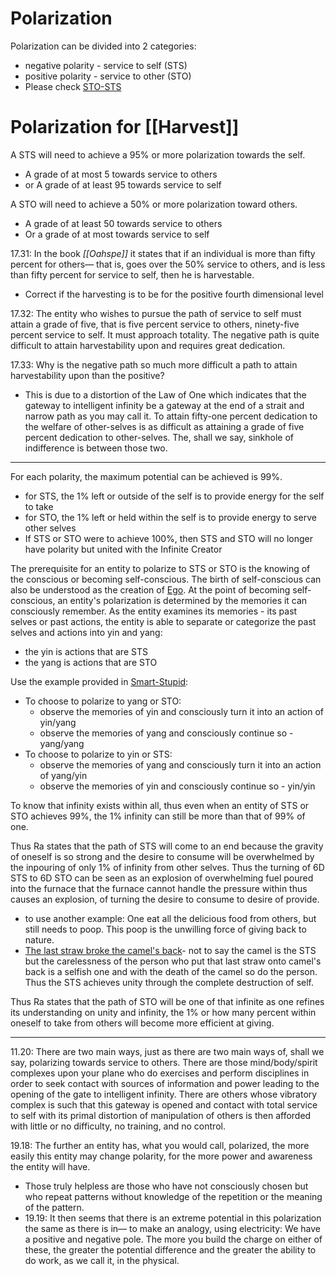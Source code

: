 # Polarization
Polarization can be divided into 2 categories:
- negative polarity - service to self (STS)
- positive polarity - service to other (STO)
- Please check [STO-STS](STO-STS.md)
# Polarization for [[Harvest]]
A STS will need to achieve a 95% or more polarization towards the self.
- A grade of at most 5 towards service to others
- or A grade of at least 95 towards service to self

A STO will need to achieve a 50% or more polarization toward others.
- A grade of at least 50 towards service to others
- Or a grade of at most towards service to self

17.31: In the book *[[Oahspe]]* it states that if an individual is more than fifty percent for others— that is, goes over the 50% service to others, and is less than fifty percent for service to self, then he is harvestable.
- Correct if the harvesting is to be for the positive fourth dimensional level

17.32: The entity who wishes to pursue the path of service to self must attain a grade of five, that is five percent service to others, ninety-five percent service to self. It must approach totality. The negative path is quite difficult to attain harvestability upon and requires great dedication.

17.33: Why is the negative path so much more difficult a path to attain harvestability upon than the positive?
- This is due to a distortion of the Law of One which indicates that the gateway to intelligent infinity be a gateway at the end of a strait and narrow path as you may call it. To attain fifty-one percent dedication to the welfare of other-selves is as difficult as attaining a grade of five percent dedication to other-selves. The, shall we say, sinkhole of indifference is between those two.

---

For each polarity, the maximum potential can be achieved is 99%.
- for STS, the 1% left or outside of the self is to provide energy for the self to take
- for STO, the 1% left or held within the self is to provide energy to serve other selves
- If STS or STO were to achieve 100%, then STS and STO will no longer have polarity but united with the Infinite Creator

The prerequisite for an entity to polarize to STS or STO is the knowing of the conscious or becoming self-conscious. The birth of self-conscious can also be understood as the creation of [Ego](Ego.md).
At the point of becoming self-conscious, an entity's polarization is determined by the memories it can consciously remember.
As the entity examines its memories - its past selves or past actions, the entity is able to separate or categorize the past selves and actions into yin and yang:
- the yin is actions that are STS
- the yang is actions that are STO

Use the example provided in [Smart-Stupid](Smart-Stupid.md):
- To choose to polarize to yang or STO:
	- observe the memories of yin and consciously turn it into an action of yin/yang
	- observe the memories of yang and consciously continue so - yang/yang
- To choose to polarize to yin or STS:
	- observe the memories of yang and consciously turn it into an action of yang/yin
	- observe the memories of yin and consciously continue so - yin/yin

To know that infinity exists within all, thus even when an entity of STS or STO achieves 99%, the 1% infinity can still be more than that of 99% of one.

Thus Ra states that the path of STS will come to an end because the gravity of oneself is so strong and the desire to consume will be overwhelmed by the inpouring of only 1% of infinity from other selves. Thus the turning of 6D STS to 6D STO can be seen as an explosion of overwhelming fuel poured into the furnace that the furnace cannot handle the pressure within thus causes an explosion, of turning the desire to consume to desire of provide.
- to use another example: One eat all the delicious food from others, but still needs to poop. This poop is the unwilling force of giving back to nature. 
- [The last straw broke the camel's back](The%20last%20straw%20broke%20the%20camel's%20back)- not to say the camel is the STS but the carelessness of the person who put that last straw onto camel's back is a selfish one and with the death of the camel so do the person. Thus the STS achieves unity through the complete destruction of self.

Thus Ra states that the path of STO will be one of that infinite as one refines its understanding on unity and infinity, the 1% or how many percent within oneself to take from others will become more efficient at giving. 

---

11.20: There are two main ways, just as there are two main ways of, shall we say, polarizing towards service to others. There are those mind/body/spirit complexes upon your plane who do exercises and perform disciplines in order to seek contact with sources of information and power leading to the opening of the gate to intelligent infinity. There are others whose vibratory complex is such that this gateway is opened and contact with total service to self with its primal distortion of manipulation of others is then afforded with little or no difficulty, no training, and no control.

19.18: The further an entity has, what you would call, polarized, the more easily this entity may change polarity, for the more power and awareness the entity will have.  
- Those truly helpless are those who have not consciously chosen but who repeat patterns without knowledge of the repetition or the meaning of the pattern.
- 19.19: It then seems that there is an extreme potential in this polarization the same as there is in— to make an analogy, using electricity: We have a positive and negative pole. The more you build the charge on either of these, the greater the potential difference and the greater the ability to do work, as we call it, in the physical.